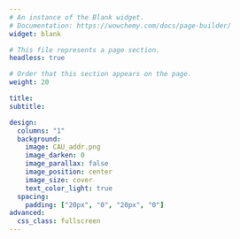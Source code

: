 ```yaml
---
# An instance of the Blank widget.
# Documentation: https://wowchemy.com/docs/page-builder/
widget: blank

# This file represents a page section.
headless: true

# Order that this section appears on the page.
weight: 20

title:
subtitle:

design:
  columns: "1"
  background:
    image: CAU_addr.png
    image_darken: 0
    image_parallax: false
    image_position: center
    image_size: cover
    text_color_light: true
  spacing:
    padding: ["20px", "0", "20px", "0"]
advanced:
  css_class: fullscreen
---
```

